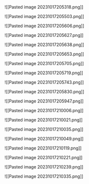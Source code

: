 
![[Pasted image 20231017205318.png]]

![[Pasted image 20231017205503.png]]


![[Pasted image 20231017205606.png]]

![[Pasted image 20231017205627.png]]

![[Pasted image 20231017205638.png]]

![[Pasted image 20231017205653.png]]

![[Pasted image 20231017205705.png]]

![[Pasted image 20231017205719.png]]

![[Pasted image 20231017205743.png]]

![[Pasted image 20231017205830.png]]

![[Pasted image 20231017205947.png]]

![[Pasted image 20231017210006.png]]

![[Pasted image 20231017210021.png]]

![[Pasted image 20231017210035.png]]

![[Pasted image 20231017210049.png]]

![[Pasted image 20231017210119.png]]

![[Pasted image 20231017210221.png]]

![[Pasted image 20231017210239.png]]

![[Pasted image 20231017210335.png]]

